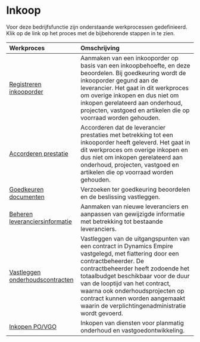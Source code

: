 # Inkoop

Voor deze bedrijfsfunctie zijn onderstaande werkprocessen gedefinieerd. Klik op de link op het proces met de bijbehorende stappen in te zien.

Werkproces | Omschrijving
:--- | :---
[Registreren inkooporder](registreren-inkooporder/) | Aanmaken van een inkooporder op basis van een inkoopbehoefte, en deze beoordelen. Bij goedkeuring wordt de inkooporder gegund aan de leverancier. Het gaat in dit werkproces om overige inkopen en dus niet om inkopen gerelateerd aan onderhoud, projecten, vastgoed en artikelen die op voorraad worden gehouden.
[Accorderen prestatie](accorderen-prestatie/) | Accorderen dat de leverancier prestaties met betrekking tot een inkooporder heeft geleverd. Het gaat in dit werkproces om overige inkopen en dus niet om inkopen gerelateerd aan onderhoud, projecten, vastgoed en artikelen die op voorraad worden gehouden.
[Goedkeuren documenten](goedkeuren-documenten/) | Verzoeken ter goedkeuring beoordelen en de beslissing vastleggen.
[Beheren leveranciersinformatie](beheren-leveranciersinformatie/) | Aanmaken van nieuwe leveranciers en aanpassen van gewijzigde informatie met betrekking tot bestaande leveranciers.
[Vastleggen onderhoudscontracten](vastleggen-onderhoudscontracten/) | Vastleggen van de uitgangspunten van een contract in Dynamics Empire vastgelegd, met fiattering door een contractbeheerder. De contractbeheerder heeft zodoende het totaalbudget beschikbaar voor de duur van de looptijd van het contract, waarna ook onderhoudsprojecten op contract kunnen worden aangemaakt waarin de verplichtingenadministratie wordt gevoerd.
[Inkopen PO/VGO](inkopen-po-vgo) | Inkopen van diensten voor planmatig onderhoud en vastgoedontwikkeling.
